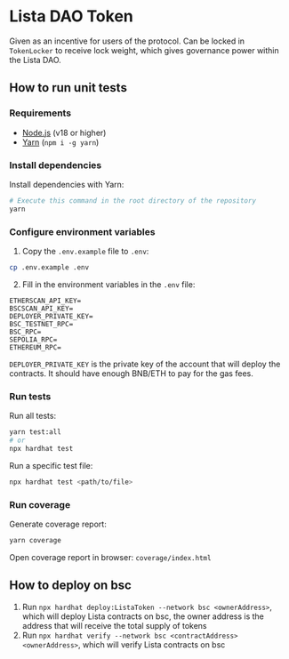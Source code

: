 # Lista DAO Token

Given as an incentive for users of the protocol. Can be locked in `TokenLocker`
to receive lock weight, which gives governance power within the Lista DAO.

## How to run unit tests

### Requirements

- [Node.js](https://nodejs.org/en/) (v18 or higher)
- [Yarn](https://yarnpkg.com/) (`npm i -g yarn`)

### Install dependencies

Install dependencies with Yarn:
```bash
# Execute this command in the root directory of the repository
yarn
```

### Configure environment variables

1. Copy the `.env.example` file to `.env`:
```bash
cp .env.example .env
```

2. Fill in the environment variables in the `.env` file:
```env
ETHERSCAN_API_KEY=
BSCSCAN_API_KEY=
DEPLOYER_PRIVATE_KEY=
BSC_TESTNET_RPC=
BSC_RPC=
SEPOLIA_RPC=
ETHEREUM_RPC=
```

`DEPLOYER_PRIVATE_KEY` is the private key of the account that will deploy the contracts. It should have enough BNB/ETH to pay for the gas fees.

### Run tests

Run all tests:
```bash
yarn test:all
# or
npx hardhat test
```

Run a specific test file:
```bash
npx hardhat test <path/to/file>
```

### Run coverage

Generate coverage report:
```bash
yarn coverage
```

Open coverage report in browser: `coverage/index.html`

## How to deploy on bsc

1. Run `npx hardhat deploy:ListaToken --network bsc <ownerAddress>`, which will deploy Lista contracts on bsc,
   the owner address is the address that will receive the total supply of tokens
2. Run `npx hardhat verify --network bsc <contractAddress> <ownerAddress>`, which will verify Lista contracts on bsc

